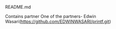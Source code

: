 README.md

Contains partner One of the partners- Edwin Wasari(https://github.com/EDWINWASARI/printf.git)
